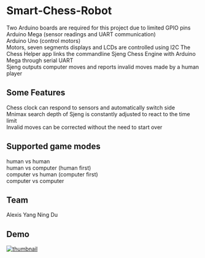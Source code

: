 # Smart-Chess-Robot
Two Arduino boards are required for this project due to limited GPIO pins  
Arduino Mega (sensor readings and UART communication)  
Arduino Uno (control motors)  
Motors, seven segments displays and LCDs are controlled using I2C
The Chess Helper app links the commandline Sjeng Chess Engine with Arduino Mega through serial UART  
Sjeng outputs computer moves and reports invalid moves made by a human player   
## Some Features
Chess clock can respond to sensors and automatically switch side  
Mnimax search depth of Sjeng is constantly adjusted to react to the time limit  
Invalid moves can be corrected without the need to start over
## Supported game modes
human vs human  
human vs computer (human first)  
computer vs human (computer first)  
computer vs computer  
## Team
Alexis Yang
Ning Du
## Demo
[![thumbnail](https://img.youtube.com/vi/QaSgTOTe4k4/0.jpg)](https://www.youtube.com/watch?v=QaSgTOTe4k4 "Smart Chess Robot Demo")
